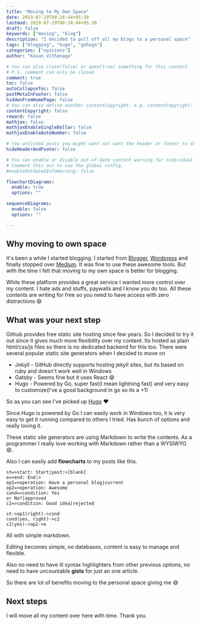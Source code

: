 ```yaml
---
title: "Moving to My Own Space"
date: 2019-07-29T00:24:44+05:30
lastmod: 2019-07-29T00:24:44+05:30
draft: false
keywords: ["moving", "blog"]
description: "I decided to pull off all my blogs to a personal space"
tags: ["blogging", "hugo", "gohugo"]
categories: ["opinions"]
author: "Kasun Vithanage"

# You can also close(false) or open(true) something for this content.
# P.S. comment can only be closed
comment: true
toc: false
autoCollapseToc: false
postMetaInFooter: false
hiddenFromHomePage: false
# You can also define another contentCopyright. e.g. contentCopyright: "This is another copyright."
contentCopyright: false
reward: false
mathjax: false
mathjaxEnableSingleDollar: false
mathjaxEnableAutoNumber: false

# You unlisted posts you might want not want the header or footer to show
hideHeaderAndFooter: false

# You can enable or disable out-of-date content warning for individual post.
# Comment this out to use the global config.
#enableOutdatedInfoWarning: false

flowchartDiagrams:
  enable: true
  options: ""

sequenceDiagrams: 
  enable: false
  options: ""

---
```


## Why moving to own space

It's been a while I started blogging. I started from [Blogger](https://www.blogger.com/), [Wordpress](https://wordpress.com/) and finally stopped over [Medium](https://medium.com). It was fine to use these awesome tools. But with the time I felt that moving to my own space is better for blogging.

While these platform provides a great service I wanted more control over my content. I hate ads and stuffs, paywalls and I know you do too. All these contents are writing for free so you need to have access with zero distractions :smile:

## What was your next step

Github provides free static site hosting since few years. So I decided to try it out since it gives much more flexibility over my content. Its hosted as plain html/css/js files so there is no dedicated backend for this too. There were several popular static site generators when I decided to move on

- Jekyll - GitHub directly supports hosting jekyll sites, but its based on ruby and doesn't work well in Windows
- Gatsby - Seems fine but it uses React :smile:
- Hugo - Powered by Go, super fast(I mean lightning fast) and very easy to customize(I've a good background in go so its a +1)

So as you can see I've picked up [Hugo](https://gohugo.io/) :heart:

Since Hugo is powered by Go I can easily work in Windows too, it is very easy to get it running compared to others I tried. Has bunch of options and really loving it.

These static site generators are using Markdown to write the contents. As a programmer I really love working with Markdown rather than a WYSIWYG :smile:.

Also I can easily add **flowcharts** to my posts like this.

```flow
st=>start: Start|past:>[blank]
e=>end: End:>
op1=>operation: Have a personal blog|current
op2=>operation: Awesome
cond=>condition: Yes
or No?|approved
c2=>condition: Good idea|rejected

st->op1(right)->cond
cond(yes, right)->c2
c2(yes)->op2->e
```

All with simple markdown.

Editing becomes simple, no databases, content is easy to manage and flexible.

Also no need to have ill syntax highlighters from other previous options, no need to have uncountable **gists** for just an one article.

So there are lot of benefits moving to the personal space giving me :smile:

## Next steps

I will move all my content over here with time. Thank you.
